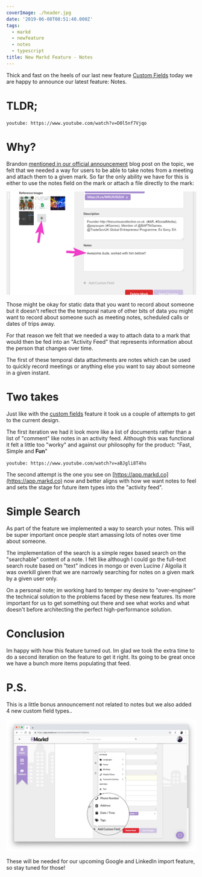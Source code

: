 ```yaml
---
coverImage: ./header.jpg
date: '2019-06-08T08:51:40.000Z'
tags:
  - markd
  - newfeature
  - notes
  - typescript
title: New Markd Feature - Notes
---
```


Thick and fast on the heels of our last new feature [Custom Fields](/markd/markd-custom-fields) today we are happy to announce our latest feature: Notes.

<!-- more -->

# TLDR;

`youtube: https://www.youtube.com/watch?v=D0l5nf7Vjqo`

# Why?

Brandon [mentioned in our official announcement](https://blog.markd.co/2019/06/06/adding-meeting-notes-to-a-person-on-the-activity-timeline.html) blog post on the topic, we felt that we needed a way for users to be able to take notes from a meeting and attach them to a given mark. So far the only ability we have for this is either to use the notes field on the mark or attach a file directly to the mark:

![](./showing-existing-notes.png)

Those might be okay for static data that you want to record about someone but it doesn't reflect the the temporal nature of other bits of data you might want to record about someone such as meeting notes, scheduled calls or dates of trips away.

For that reason we felt that we needed a way to attach data to a mark that would then be fed into an "Activity Feed" that represents information about the person that changes over time.

The first of these temporal data attachments are notes which can be used to quickly record meetings or anything else you want to say about someone in a given instant.

# Two takes

Just like with the [custom fields](/markd/markd-custom-fields) feature it took us a couple of attempts to get to the current design.

The first iteration we had it look more like a list of documents rather than a list of "comment" like notes in an activity feed. Although this was functional it felt a little too "worky" and against our philosophy for the product: "Fast, Simple and **Fun**"

`youtube: https://www.youtube.com/watch?v=aBJgli8T4hs`

The second attempt is the one you see on [https://app.markd.co](https://app.markd.co) now and better aligns with how we want notes to feel and sets the stage for future item types into the "activity feed".

# Simple Search

As part of the feature we implemented a way to search your notes. This will be super important once people start amassing lots of notes over time about someone.

The implementation of the search is a simple regex based search on the "searchable" content of a note. I felt like although I could go the full-text search route based on "text" indices in mongo or even Lucine / Algolia it was overkill given that we are narrowly searching for notes on a given mark by a given user only.

On a personal note; im working hard to temper my desire to "over-engineer" the technical solution to the problems faced by these new features. Its more important for us to get something out there and see what works and what doesn't before architecting the perfect high-performance solution.

# Conclusion

Im happy with how this feature turned out. Im glad we took the extra time to do a second iteration on the feature to get it right. Its going to be great once we have a bunch more items populating that feed.

# P.S.

This is a little bonus announcement not related to notes but we also added 4 new custom field types..

![](./markd-new-custom-fields.jpg)

These will be needed for our upcoming Google and LinkedIn import feature, so stay tuned for those!
